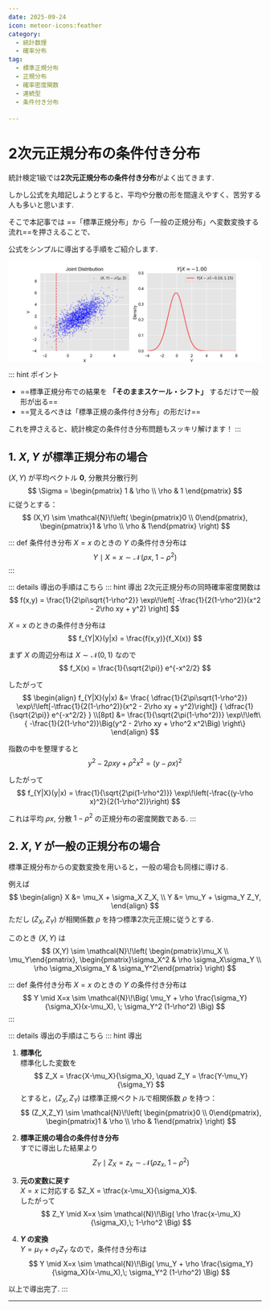 ```yaml
---
date: 2025-09-24
icon: meteor-icons:feather
category:
  - 統計数理
  - 確率分布
tag:
  - 標準正規分布
  - 正規分布
  - 確率密度関数
  - 連続型
  - 条件付き分布

---
```


# 2次元正規分布の条件付き分布

統計検定1級では**2次元正規分布の条件付き分布**がよく出てきます.  

しかし公式を丸暗記しようとすると、平均や分散の形を間違えやすく、苦労する人も多いと思います.  

そこで本記事では ==「標準正規分布」から「一般の正規分布」へ変数変換する流れ==を押さえることで、  

公式をシンプルに導出する手順をご紹介します. 

<div style="display: flex; gap: 10px; justify-content: center;">
  <img src="/assets/images/multivariate_distribution/normal_cpd/cpd.gif" style="max-width: 100%; height: auto;">
</div>

::: hint ポイント
- ==標準正規分布での結果を **「そのままスケール・シフト」** するだけで一般形が出る==  
- ==覚えるべきは「標準正規の条件付き分布」の形だけ==

これを押さえると、統計検定の条件付き分布問題もスッキリ解けます！
:::

## 1. $X,Y$ が標準正規分布の場合

$(X,Y)$ が平均ベクトル $\mathbf{0}$, 分散共分散行列
$$
\Sigma =
\begin{pmatrix}
1 & \rho \\
\rho & 1
\end{pmatrix}
$$
に従うとする：
$$
(X,Y) \sim \mathcal{N}\!\left(
\begin{pmatrix}0 \\ 0\end{pmatrix},
\begin{pmatrix}1 & \rho \\ \rho & 1\end{pmatrix}
\right)
$$

::: def 条件付き分布
$X=x$ のときの $Y$ の条件付き分布は
$$
Y \mid X=x \sim \mathcal{N}\!\big(\rho x, \; 1-\rho^2\big)
$$
:::

::: details 導出の手順はこちら
::: hint 導出
2次元正規分布の同時確率密度関数は
$$
f(x,y) = \frac{1}{2\pi\sqrt{1-\rho^2}}
\exp\!\left[
-\frac{1}{2(1-\rho^2)}(x^2 - 2\rho xy + y^2)
\right]
$$

$X=x$ のときの条件付き分布は
$$
f_{Y|X}(y|x) = \frac{f(x,y)}{f_X(x)}
$$

まず $X$ の周辺分布は $X \sim \mathcal{N}(0,1)$ なので
$$
f_X(x) = \frac{1}{\sqrt{2\pi}} e^{-x^2/2}
$$

したがって
$$
\begin{align}
f_{Y|X}(y|x)
&= \frac{ \dfrac{1}{2\pi\sqrt{1-\rho^2}}
\exp\!\left[-\tfrac{1}{2(1-\rho^2)}(x^2 - 2\rho xy + y^2)\right]}
{ \dfrac{1}{\sqrt{2\pi}} e^{-x^2/2} } \\[8pt]
&= \frac{1}{\sqrt{2\pi(1-\rho^2)}}
\exp\!\left\{ -\frac{1}{2(1-\rho^2)}\Big(y^2 - 2\rho xy + \rho^2 x^2\Big) \right\}
\end{align}
$$

指数の中を整理すると
$$
y^2 - 2\rho xy + \rho^2 x^2 = (y-\rho x)^2
$$

したがって
$$
f_{Y|X}(y|x) = \frac{1}{\sqrt{2\pi(1-\rho^2)}}
\exp\!\left(-\frac{(y-\rho x)^2}{2(1-\rho^2)}\right)
$$

これは平均 $\rho x$, 分散 $1-\rho^2$ の正規分布の密度関数である.
:::


## 2. $X,Y$ が一般の正規分布の場合

標準正規分布からの変数変換を用いると，一般の場合も同様に導ける.  

例えば
$$
\begin{align}
X &= \mu_X + \sigma_X Z_X, \\
Y &= \mu_Y + \sigma_Y Z_Y,
\end{align}
$$
ただし $(Z_X, Z_Y)$ が相関係数 $\rho$ を持つ標準2次元正規に従うとする.  

このとき $(X,Y)$ は
$$
(X,Y) \sim \mathcal{N}\!\left(
\begin{pmatrix}\mu_X \\ \mu_Y\end{pmatrix},
\begin{pmatrix}\sigma_X^2 & \rho \sigma_X\sigma_Y \\
\rho \sigma_X\sigma_Y & \sigma_Y^2\end{pmatrix}
\right)
$$

::: def 条件付き分布
$X=x$ のときの $Y$ の条件付き分布は
$$
Y \mid X=x \sim \mathcal{N}\!\Big(
\mu_Y + \rho \frac{\sigma_Y}{\sigma_X}(x-\mu_X), \;
\sigma_Y^2 (1-\rho^2)
\Big)
$$
:::

::: details 導出の手順はこちら
::: hint 導出
1. **標準化**  
標準化した変数を
$$
Z_X = \frac{X-\mu_X}{\sigma_X}, \quad 
Z_Y = \frac{Y-\mu_Y}{\sigma_Y}
$$
とすると，$(Z_X,Z_Y)$ は標準正規ベクトルで相関係数 $\rho$ を持つ：
$$
(Z_X,Z_Y) \sim \mathcal{N}\!\left(
\begin{pmatrix}0 \\ 0\end{pmatrix},
\begin{pmatrix}1 & \rho \\ \rho & 1\end{pmatrix}
\right)
$$

2. **標準正規の場合の条件付き分布**  
すでに導出した結果より
$$
Z_Y \mid Z_X=z_x \sim \mathcal{N}(\rho z_x,\; 1-\rho^2)
$$

3. **元の変数に戻す**  
$X=x$ に対応する $Z_X = \tfrac{x-\mu_X}{\sigma_X}$.  
したがって
$$
Z_Y \mid X=x \sim \mathcal{N}\!\Big(
\rho \frac{x-\mu_X}{\sigma_X},\; 1-\rho^2
\Big)
$$

4. **$Y$ の変換**  
$Y = \mu_Y + \sigma_Y Z_Y$ なので，条件付き分布は
$$
Y \mid X=x \sim \mathcal{N}\!\Big(
\mu_Y + \rho \frac{\sigma_Y}{\sigma_X}(x-\mu_X),\;
\sigma_Y^2 (1-\rho^2)
\Big)
$$

以上で導出完了.
:::

---
